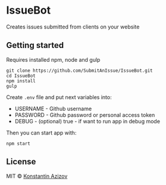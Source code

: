 # IssueBot
Creates issues submitted from clients on your website


## Getting started

Requires installed npm, node and gulp

```
git clone https://github.com/SubmitAnIssue/IssueBot.git
cd IssueBot
npm install
gulp
```

Create `.env` file and put next variables into:
- USERNAME - Github username
- PASSWORD - Github password or personal access token
- DEBUG - (optional) true - if want to run app in debug mode

Then you can start app with:
```
npm start
```

## License

MIT © [Konstantin Azizov](http://g07cha.github.io)